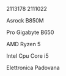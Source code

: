 2113178 2111022

Asrock B850M
 
Pro Gigabyte B650

AMD Ryzen 5
 
Intel Cpu Core i5

Elettronica Padovana

